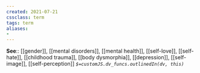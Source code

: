 ```yaml
---
created: 2021-07-21
cssclass: term
tags: term
aliases:
- 
---
```



**See**:: [[gender]], [[mental disorders]], [[mental health]], [[self-love]], [[self-hate]], [[childhood trauma]], [[body dysmorphia]], [[depression]], [[self-image]], [[self-perception]]
*`$=customJS.dv_funcs.outlinedIn(dv, this)`*

